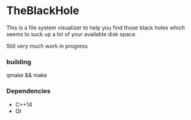 # TheBlackHole

This is a file system visualizer to help you find those black holes which seems to suck up a lot of your available disk space.

Still very much work in progress

### building
qmake && make

### Dependencies
- C++14
- Qt
